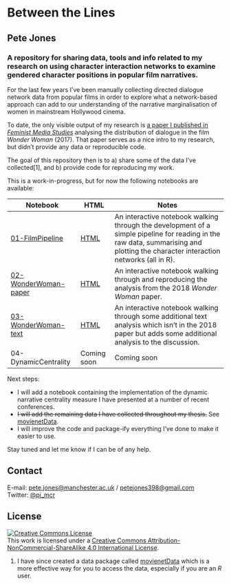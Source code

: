 
<!-- README.md is generated from README.Rmd. Please edit that file -->

# Between the Lines

<!-- badges: start -->

<!-- badges: end -->

## Pete Jones

### A repository for sharing data, tools and info related to my research on using character interaction networks to examine gendered character positions in popular film narratives.

For the last few years I’ve been manually collecting directed dialogue
network data from popular films in order to explore what a network-based
approach can add to our understanding of the narrative marginalisation
of women in mainstream Hollywood cinema.

To date, the only visible output of my research is [a paper I published
in *Feminist Media
Studies*](https://doi.org/10.1080/14680777.2018.1510846) analysing the
distribution of dialogue in the film *Wonder Woman* (2017). That paper
serves as a nice intro to my research, but didn’t provide any data or
reproducible code.

The goal of this repository then is to a) share some of the data I’ve
collected\[1\], and b) provide code for reproducing my work.

This is a work-in-progress, but for now the following notebooks are
available:

| Notebook                                         | HTML                                                                                  | Notes                                                                                                                                                                             |
| ------------------------------------------------ | ------------------------------------------------------------------------------------- | --------------------------------------------------------------------------------------------------------------------------------------------------------------------------------- |
| [01-FilmPipeline](01-FilmPipeline.Rmd)           | [HTML](https://pj398.github.io/between-the-lines/notebooks/01-FilmPipeline.html)      | An interactive notebook walking through the development of a simple pipeline for reading in the raw data, summarising and plotting the character interaction networks (all in R). |
| [02-WonderWoman-paper](02-WonderWoman-paper.Rmd) | [HTML](https://pj398.github.io/between-the-lines/notebooks/02-WonderWoman-paper.html) | An interactive notebook walking through and reproducing the analysis from the 2018 *Wonder Woman* paper.                                                                          |
| [03-WonderWoman-text](03-WonderWoman-text.Rmd)   | [HTML](https://pj398.github.io/between-the-lines/notebooks/03-WonderWoman-text.html)  | An interactive notebook walking through some additional text analysis which isn’t in the 2018 paper but adds some additional analysis to the discussion.                          |
| 04-DynamicCentrality                             | Coming soon                                                                           | Coming soon                                                                                                                                                                       |

Next steps:

  - I will add a notebook containing the implementation of the dynamic
    narrative centrality measure I have presented at a number of recent
    conferences.
  - ~~I will add the remaining data I have collected throughout my
    thesis.~~ See [movienetData](https://github.com/pj398/movienetData).
  - I will improve the code and package-ify everything I’ve done to make
    it easier to use.

Stay tuned and let me know if I can be of any help.

## Contact

E-mail: <pete.jones@manchester.ac.uk> / <petejones398@gmail.com>  
Twitter: <a href="https://twitter.com/pj_mcr">@pj\_mcr</a>

## License

<a rel="license" href="http://creativecommons.org/licenses/by-nc-sa/4.0/"><img alt="Creative Commons License" style="border-width:0" src="https://i.creativecommons.org/l/by-nc-sa/4.0/88x31.png" /></a><br />This
work is licensed under a
<a rel="license" href="http://creativecommons.org/licenses/by-nc-sa/4.0/">Creative
Commons Attribution-NonCommercial-ShareAlike 4.0 International
License</a>.

1.  I have since created a data package called
    [movienetData](https://github.com/pj398/movienetData) which is a
    more effective way for you to access the data, especially if you are
    an *R* user.

